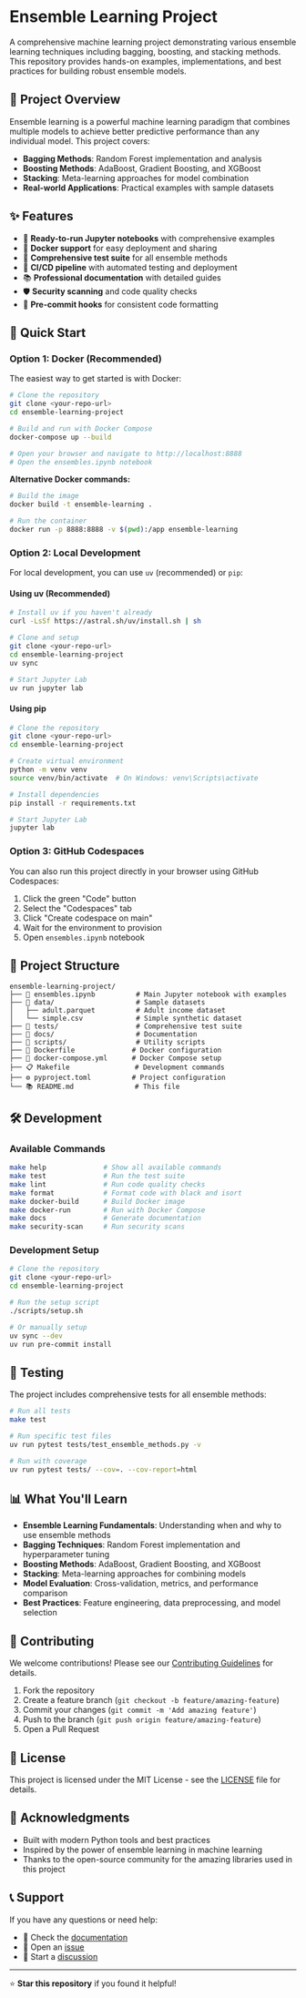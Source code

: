# Ensemble Learning Project

A comprehensive machine learning project demonstrating various ensemble learning techniques including bagging, boosting, and stacking methods. This repository provides hands-on examples, implementations, and best practices for building robust ensemble models.

## 🎯 Project Overview

Ensemble learning is a powerful machine learning paradigm that combines multiple models to achieve better predictive performance than any individual model. This project covers:

- **Bagging Methods**: Random Forest implementation and analysis
- **Boosting Methods**: AdaBoost, Gradient Boosting, and XGBoost
- **Stacking**: Meta-learning approaches for model combination
- **Real-world Applications**: Practical examples with sample datasets

## ✨ Features

- 🚀 **Ready-to-run Jupyter notebooks** with comprehensive examples
- 🐳 **Docker support** for easy deployment and sharing
- 🧪 **Comprehensive test suite** for all ensemble methods
- 🔄 **CI/CD pipeline** with automated testing and deployment
- 📚 **Professional documentation** with detailed guides
- 🛡️ **Security scanning** and code quality checks
- 🎨 **Pre-commit hooks** for consistent code formatting

## 🚀 Quick Start

### Option 1: Docker (Recommended)

The easiest way to get started is with Docker:

```bash
# Clone the repository
git clone <your-repo-url>
cd ensemble-learning-project

# Build and run with Docker Compose
docker-compose up --build

# Open your browser and navigate to http://localhost:8888
# Open the ensembles.ipynb notebook
```

**Alternative Docker commands:**
```bash
# Build the image
docker build -t ensemble-learning .

# Run the container
docker run -p 8888:8888 -v $(pwd):/app ensemble-learning
```

### Option 2: Local Development

For local development, you can use `uv` (recommended) or `pip`:

#### Using uv (Recommended)
```bash
# Install uv if you haven't already
curl -LsSf https://astral.sh/uv/install.sh | sh

# Clone and setup
git clone <your-repo-url>
cd ensemble-learning-project
uv sync

# Start Jupyter Lab
uv run jupyter lab
```

#### Using pip
```bash
# Clone the repository
git clone <your-repo-url>
cd ensemble-learning-project

# Create virtual environment
python -m venv venv
source venv/bin/activate  # On Windows: venv\Scripts\activate

# Install dependencies
pip install -r requirements.txt

# Start Jupyter Lab
jupyter lab
```

### Option 3: GitHub Codespaces

You can also run this project directly in your browser using GitHub Codespaces:

1. Click the green "Code" button
2. Select the "Codespaces" tab
3. Click "Create codespace on main"
4. Wait for the environment to provision
5. Open `ensembles.ipynb` notebook

## 📁 Project Structure

```
ensemble-learning-project/
├── 📓 ensembles.ipynb          # Main Jupyter notebook with examples
├── 📁 data/                    # Sample datasets
│   ├── adult.parquet          # Adult income dataset
│   └── simple.csv             # Simple synthetic dataset
├── 📁 tests/                   # Comprehensive test suite
├── 📁 docs/                    # Documentation
├── 📁 scripts/                 # Utility scripts
├── 🐳 Dockerfile              # Docker configuration
├── 🐳 docker-compose.yml      # Docker Compose setup
├── 📋 Makefile                # Development commands
├── ⚙️ pyproject.toml          # Project configuration
└── 📚 README.md               # This file
```

## 🛠️ Development

### Available Commands

```bash
make help              # Show all available commands
make test              # Run the test suite
make lint              # Run code quality checks
make format            # Format code with black and isort
make docker-build      # Build Docker image
make docker-run        # Run with Docker Compose
make docs              # Generate documentation
make security-scan     # Run security scans
```

### Development Setup

```bash
# Clone the repository
git clone <your-repo-url>
cd ensemble-learning-project

# Run the setup script
./scripts/setup.sh

# Or manually setup
uv sync --dev
uv run pre-commit install
```

## 🧪 Testing

The project includes comprehensive tests for all ensemble methods:

```bash
# Run all tests
make test

# Run specific test files
uv run pytest tests/test_ensemble_methods.py -v

# Run with coverage
uv run pytest tests/ --cov=. --cov-report=html
```

## 📊 What You'll Learn

- **Ensemble Learning Fundamentals**: Understanding when and why to use ensemble methods
- **Bagging Techniques**: Random Forest implementation and hyperparameter tuning
- **Boosting Methods**: AdaBoost, Gradient Boosting, and XGBoost
- **Stacking**: Meta-learning approaches for combining models
- **Model Evaluation**: Cross-validation, metrics, and performance comparison
- **Best Practices**: Feature engineering, data preprocessing, and model selection

## 🤝 Contributing

We welcome contributions! Please see our [Contributing Guidelines](CONTRIBUTING.md) for details.

1. Fork the repository
2. Create a feature branch (`git checkout -b feature/amazing-feature`)
3. Commit your changes (`git commit -m 'Add amazing feature'`)
4. Push to the branch (`git push origin feature/amazing-feature`)
5. Open a Pull Request

## 📄 License

This project is licensed under the MIT License - see the [LICENSE](LICENSE) file for details.

## 🙏 Acknowledgments

- Built with modern Python tools and best practices
- Inspired by the power of ensemble learning in machine learning
- Thanks to the open-source community for the amazing libraries used in this project

## 📞 Support

If you have any questions or need help:

- 📖 Check the [documentation](docs/)
- 🐛 Open an [issue](https://github.com/your-username/ensemble-learning-project/issues)
- 💬 Start a [discussion](https://github.com/your-username/ensemble-learning-project/discussions)

---

⭐ **Star this repository** if you found it helpful!

